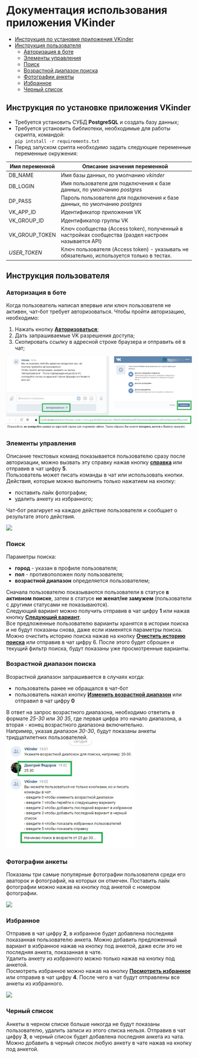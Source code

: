 # Документация использования приложения VKinder <a name="TOC"></a>
<!-- TOC -->
* [Инструкция по установке приложения VKinder](#installation_guide)
* [Инструкция пользователя](#user_guide)
  * [Авторизация в боте](#user_auth)
  * [Элементы управления](#user_interface)
  * [Поиск](#user_search)
  * [Возрастной диапазон поиска](#user_search_age_params)
  * [Фотографии анкеты](#profile_photos)
  * [Избранное](#favorites)
  * [Черный список](#blacklist)
<!-- TOC -->
## Инструкция по установке приложения VKinder <a name="installation_guide"></a>
- Требуется установить СУБД **PostgreSQL** и создать базу данных;
- Требуется установить библиотеки, необходимые для работы скрипта, командой:  
`pip intstall -r requirements.txt`
- Перед запуском срипта необходимо задать следующие переменные переменные окружения:

| Имя переменной | Описание значения переменной                                                                        |
|----------------|-----------------------------------------------------------------------------------------------------|
| DB_NAME        | Имя базы данных, по умолчанию *vkinder*                                                             |
| DB_LOGIN       | Имя пользователя для подключения к базе данных, по умолчанию *postgres*                             |
| DP_PASS        | Пароль пользователя для подключения к базе данных, по умолчанию *postgres*                          |
| VK_APP_ID      | Идентификатор приложения VK                                                                         |
| VK_GROUP_ID    | Идентификатор группы VK                                                                             |
| VK_GROUP_TOKEN | Ключ сообщества (Access token), полученный в настройках сообщества (раздел настроек называется API) |
| *USER_TOKEN*   | Ключ пользователя (Access token) - указывать не обязательно, используется только в тестах.          |

## Инструкция пользователя <a name="user_guide"></a>
### Авторизация в боте <a name="user_auth"></a>
Когда пользователь написал впервые или ключ пользователя не активен, чат-бот требует авторизоваться.
Чтобы пройти авторизацию, необходимо:
1. Нажать кнопку <u>**Авторизоваться**</u>;
2. Дать запрашиваемые VK разрешения доступа;
3. Скопировать ссылку в адресной строке браузера и отправить её в чат;

![](docs/doc_auth.jpg?raw=true)

### Элементы управления <a name="user_interface"></a>
Описание текстовых команд показывается пользователю сразу после авторизации, 
можно вызвать эту справку нажав кнопку <u>**справка**</u> или отправив в чат цифру **5**.  
Пользователь может писать команды в чат или использовать кнопки. Действия, которые можно выполнить только нажатием на кнопку:
- поставить лайк фотографии;
- удалить анкету из избранного;

Чат-бот реагирует на каждое действие пользователя и сообщает о результате этого действия.

<img src="doc_menu.jpg?raw=true" width="350" />

### Поиск <a name="user_search"></a>
Параметры поиска:
- **город** - указан в профиле пользователя;
- **пол** - противоположен полу пользователя;
- **возрастной диапазон** определяется пользователем;  

Сначала пользователю показываются пользователи в статусе **в активном поиске**, затем в статусе **не женат/не замужем** 
(пользователи с другими статусами не показываются).  
Следующий вариант можно получить отправив в чат цифру **1** или нажав кнопку <u>**Следующий вариант**</u>.  
Все предложенные пользователю варианты хранятся в истории поиска и не будут показаны снова, 
даже если изменятся параметры поиска. 
Можно очистить историю поиска нажав на кнопку <u>**Очистить историю поиска**</u> или отправив в чат цифру 6. 
После этого будет сброшен и текущий фильтр поиска, будут показаны уже просмотренные варианты.
### Возрастной диапазон поиска <a name="user_search_age_params"></a>
Возрастной диапазон запрашивается в случаях когда:
- пользователь ранее не обращался в чат-бот
- пользователь нажал кнопку <u>**Изменить возрастной диапазон**</u> или отправил в чат цифру **0**

В ответ на запрос возрастного диапазона, необходимо ответить в формате *25-30* или *30 35*, 
где первая цифра это начало диапазона, а вторая - конец возрастного диапазона включительно.   
Например, указав диапазон *30-30*, будут показаны анкеты тридцатилетних пользователей.
<img src="https://github.com/fdm1try/VKinder/blob/main/docs/doc_age_request.jpg?raw=true" width="350" />
### Фотографии анкеты <a name="profile_photos"></a>
Показаны три самые популярные фотографии пользователя среди его аваторок и фотографий, на которых он отмечен.
Поставить лайк фотографии можно нажав на кнопку под анкетой c номером фотографии.

<img src="doc_profile_photos.jpg?raw=true" width="350" />

### Избранное <a name="favorites"></a>
Отправив в чат цифру **2**, в избранное будет добавлена последняя показанная пользователю анкета.
Можно добавить предложенный вариант в избранное нажав на кнопку под анкетой, 
даже если это не последняя анкета, показанная в чате.  
Удалить анкету из избранного можно только нажав на кнопку под анкетой.  
Посмотреть избранное можно нажав на кнопку <u>**Посмотреть избранное**</u> или отправив в чат цифру **4**. 
После чего в чат будут отправлены все анкеты из избранного.

<img src="doc_favorites.jpg?raw=true" width="350" />  


### Черный список <a name="blacklist"></a>
Анкеты в черном списке больше никогда не будут показаны пользователю, удалить записи из этого списка нельзя.
Отправив в чат цифру **3**, в черный список будет добавлена последняя анкета из чата.
Можно добавить в черный список любую анкету в чате нажав на кнопку под анкетой.
